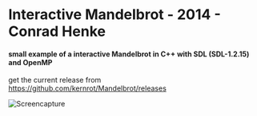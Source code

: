 # Interactive Mandelbrot - 2014 - Conrad Henke
#### small example of a interactive Mandelbrot in C++ with SDL (SDL-1.2.15) and OpenMP

get the current release from https://github.com/kernrot/Mandelbrot/releases

![Screencapture](http://i.imgur.com/yzVQJFw.gif "Screencapture")
